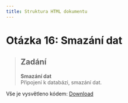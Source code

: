```yaml
---
title: Struktura HTML dokumentu
---
```


Otázka 16: Smazání dat
==================================

> Zadání
> ------
> 
> **Smazání dat**  
> Připojení k databázi, smazání dat.
>

Vše je vysvětleno kódem: [Download](download/otazka16.rar)